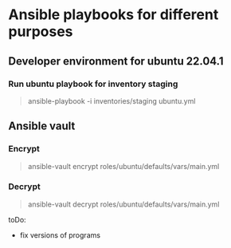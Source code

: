 # Ansible playbooks for different purposes

## Developer environment for ubuntu 22.04.1

### Run ubuntu playbook for inventory staging
> ansible-playbook -i inventories/staging ubuntu.yml

## Ansible vault

### Encrypt
> ansible-vault encrypt roles/ubuntu/defaults/vars/main.yml 

### Decrypt
> ansible-vault decrypt roles/ubuntu/defaults/vars/main.yml 

toDo:
- fix versions of programs